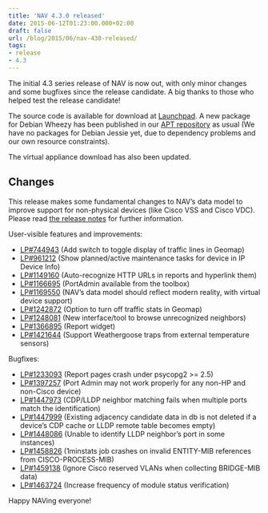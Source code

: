 ```yaml
---
title: 'NAV 4.3.0 released'
date: 2015-06-12T01:23:00.000+02:00
draft: false
url: /blog/2015/06/nav-430-released/
tags: 
- release
- 4.3
---
```


The initial 4.3 series release of NAV is now out, with only minor changes and some bugfixes since the release candidate. A big thanks to those who helped test the release candidate!

The source code is available for download at [Launchpad](https://launchpad.net/nav/4.3/4.3.0). A new package for Debian Wheezy has been published in our [APT repository](https://nav.uninett.no/wiki/nav_on_debian) as usual (We have no packages for Debian Jessie yet, due to dependency problems and our own resource constraints).

The virtual appliance download has also been updated.

## Changes

This release makes some fundamental changes to NAV’s data model to improve support for non-physical devices (like Cisco VSS and Cisco VDC). Please read [the release notes](https://nav.uninett.no/doc/4.3/release-notes.html#nav-4-3) for further information.

User-visible features and improvements:

*   [LP#744943](https://bugs.launchpad.net/nav/+bug/744943/) (Add switch to toggle display of traffic lines in Geomap)
*   [LP#961212](https://bugs.launchpad.net/nav/+bug/961212/) (Show planned/active maintenance tasks for device in IP Device Info)
*   [LP#1149160](https://bugs.launchpad.net/nav/+bug/1149160/) (Auto-recognize HTTP URLs in reports and hyperlink them)
*   [LP#1166695](https://bugs.launchpad.net/nav/+bug/1166695/) (PortAdmin available from the toolbox)
*   [LP#1169550](https://bugs.launchpad.net/nav/+bug/1169550/) (NAV’s data model should reflect modern reality, with virtual device support)
*   [LP#1242872](https://bugs.launchpad.net/nav/+bug/1242872/) (Option to turn off traffic stats in Geomap)
*   [LP#1248081](https://bugs.launchpad.net/nav/+bug/1248081/) (New interface/tool to browse unrecognized neighbors)
*   [LP#1366895](https://bugs.launchpad.net/nav/+bug/1366895/) (Report widget)
*   [LP#1421644](https://bugs.launchpad.net/nav/+bug/1421644/) (Support Weathergoose traps from external temperature sensors)

Bugfixes:

*   [LP#1233093](https://bugs.launchpad.net/nav/+bug/1233093/) (Report pages crash under psycopg2 >= 2.5)
*   [LP#1397257](https://bugs.launchpad.net/nav/+bug/1397257/) (Port Admin may not work properly for any non-HP and non-Cisco device)
*   [LP#1447973](https://bugs.launchpad.net/nav/+bug/1447973/) (CDP/LLDP neighbor matching fails when multiple ports match the identification)
*   [LP#1447999](https://bugs.launchpad.net/nav/+bug/1447999/) (Existing adjacency candidate data in db is not deleted if a device’s CDP cache or LLDP remote table becomes empty)
*   [LP#1448086](https://bugs.launchpad.net/nav/+bug/1448086/) (Unable to identify LLDP neighbor’s port in some instances)
*   [LP#1458826](https://bugs.launchpad.net/nav/+bug/1458826/) (1minstats job crashes on invalid ENTITY-MIB references from CISCO-PROCESS-MIB)
*   [LP#1459138](https://bugs.launchpad.net/nav/+bug/1459138/) (Ignore Cisco reserved VLANs when collecting BRIDGE-MIB data)
*   [LP#1463724](https://bugs.launchpad.net/nav/+bug/1463724/) (Increase frequency of module status verification)

Happy NAVing everyone!
